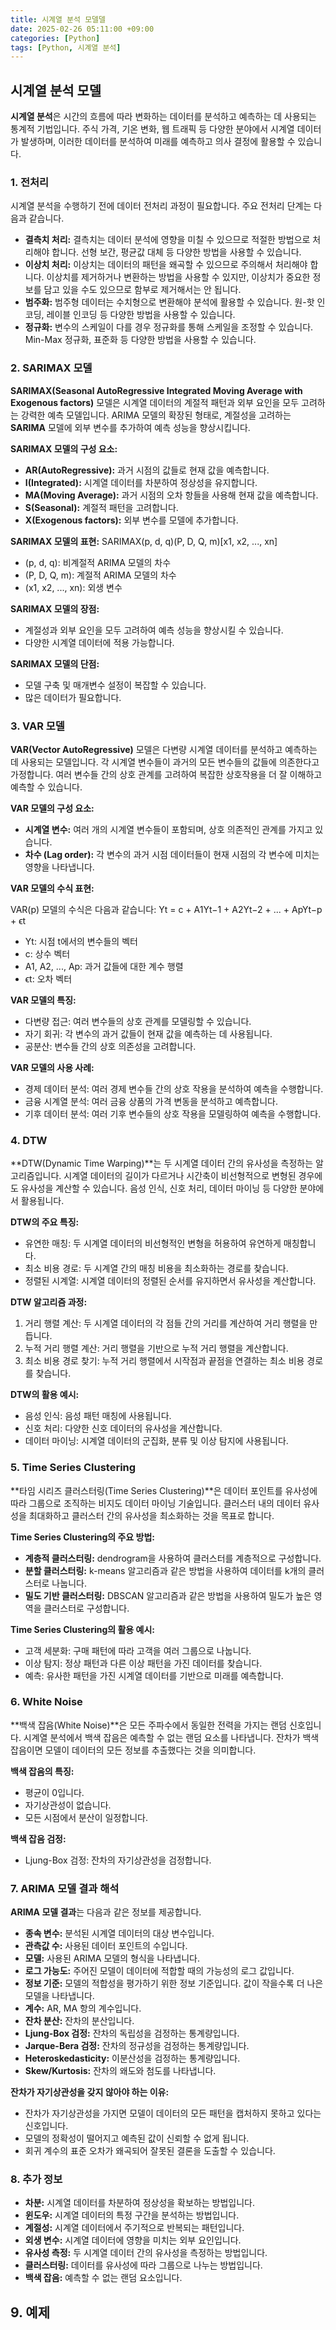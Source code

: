 ```yaml
---
title: 시계열 분석 모델델
date: 2025-02-26 05:11:00 +09:00
categories: [Python]
tags: [Python, 시계열 분석]
---
```



## 시계열 분석 모델

**시계열 분석**은 시간의 흐름에 따라 변화하는 데이터를 분석하고 예측하는 데 사용되는 통계적 기법입니다. 주식 가격, 기온 변화, 웹 트래픽 등 다양한 분야에서 시계열 데이터가 발생하며, 이러한 데이터를 분석하여 미래를 예측하고 의사 결정에 활용할 수 있습니다.

### 1. 전처리

시계열 분석을 수행하기 전에 데이터 전처리 과정이 필요합니다. 주요 전처리 단계는 다음과 같습니다.

* **결측치 처리:** 결측치는 데이터 분석에 영향을 미칠 수 있으므로 적절한 방법으로 처리해야 합니다. 선형 보간, 평균값 대체 등 다양한 방법을 사용할 수 있습니다.
* **이상치 처리:** 이상치는 데이터의 패턴을 왜곡할 수 있으므로 주의해서 처리해야 합니다. 이상치를 제거하거나 변환하는 방법을 사용할 수 있지만, 이상치가 중요한 정보를 담고 있을 수도 있으므로 함부로 제거해서는 안 됩니다.
* **범주화:** 범주형 데이터는 수치형으로 변환해야 분석에 활용할 수 있습니다. 원-핫 인코딩, 레이블 인코딩 등 다양한 방법을 사용할 수 있습니다.
* **정규화:** 변수의 스케일이 다를 경우 정규화를 통해 스케일을 조정할 수 있습니다. Min-Max 정규화, 표준화 등 다양한 방법을 사용할 수 있습니다.

### 2. SARIMAX 모델

**SARIMAX(Seasonal AutoRegressive Integrated Moving Average with Exogenous factors)** 모델은 시계열 데이터의 계절적 패턴과 외부 요인을 모두 고려하는 강력한 예측 모델입니다. ARIMA 모델의 확장된 형태로, 계절성을 고려하는 **SARIMA** 모델에 외부 변수를 추가하여 예측 성능을 향상시킵니다.

**SARIMAX 모델의 구성 요소:**

* **AR(AutoRegressive):** 과거 시점의 값들로 현재 값을 예측합니다.
* **I(Integrated):** 시계열 데이터를 차분하여 정상성을 유지합니다.
* **MA(Moving Average):** 과거 시점의 오차 항들을 사용해 현재 값을 예측합니다.
* **S(Seasonal):** 계절적 패턴을 고려합니다.
* **X(Exogenous factors):** 외부 변수를 모델에 추가합니다.

**SARIMAX 모델의 표현:** SARIMAX(p, d, q)(P, D, Q, m)[x1, x2, ..., xn]

* (p, d, q): 비계절적 ARIMA 모델의 차수
* (P, D, Q, m): 계절적 ARIMA 모델의 차수
* (x1, x2, ..., xn): 외생 변수

**SARIMAX 모델의 장점:**

* 계절성과 외부 요인을 모두 고려하여 예측 성능을 향상시킬 수 있습니다.
* 다양한 시계열 데이터에 적용 가능합니다.

**SARIMAX 모델의 단점:**

* 모델 구축 및 매개변수 설정이 복잡할 수 있습니다.
* 많은 데이터가 필요합니다.

### 3. VAR 모델

**VAR(Vector AutoRegressive)** 모델은 다변량 시계열 데이터를 분석하고 예측하는 데 사용되는 모델입니다. 각 시계열 변수들이 과거의 모든 변수들의 값들에 의존한다고 가정합니다. 여러 변수들 간의 상호 관계를 고려하여 복잡한 상호작용을 더 잘 이해하고 예측할 수 있습니다.

**VAR 모델의 구성 요소:**

* **시계열 변수:** 여러 개의 시계열 변수들이 포함되며, 상호 의존적인 관계를 가지고 있습니다.
* **차수 (Lag order):** 각 변수의 과거 시점 데이터들이 현재 시점의 각 변수에 미치는 영향을 나타냅니다.

**VAR 모델의 수식 표현:**

VAR(p) 모델의 수식은 다음과 같습니다:
Yt = c + A1Yt−1 + A2Yt−2 + ... + ApYt−p + ϵt

* Yt: 시점 t에서의 변수들의 벡터
* c: 상수 벡터
* A1, A2, ..., Ap: 과거 값들에 대한 계수 행렬
* ϵt: 오차 벡터

**VAR 모델의 특징:**

* 다변량 접근: 여러 변수들의 상호 관계를 모델링할 수 있습니다.
* 자기 회귀: 각 변수의 과거 값들이 현재 값을 예측하는 데 사용됩니다.
* 공분산: 변수들 간의 상호 의존성을 고려합니다.

**VAR 모델의 사용 사례:**

* 경제 데이터 분석: 여러 경제 변수들 간의 상호 작용을 분석하여 예측을 수행합니다.
* 금융 시계열 분석: 여러 금융 상품의 가격 변동을 분석하고 예측합니다.
* 기후 데이터 분석: 여러 기후 변수들의 상호 작용을 모델링하여 예측을 수행합니다.

### 4. DTW

**DTW(Dynamic Time Warping)**는 두 시계열 데이터 간의 유사성을 측정하는 알고리즘입니다. 시계열 데이터의 길이가 다르거나 시간축이 비선형적으로 변형된 경우에도 유사성을 계산할 수 있습니다. 음성 인식, 신호 처리, 데이터 마이닝 등 다양한 분야에서 활용됩니다.

**DTW의 주요 특징:**

* 유연한 매칭: 두 시계열 데이터의 비선형적인 변형을 허용하여 유연하게 매칭합니다.
* 최소 비용 경로: 두 시계열 간의 매칭 비용을 최소화하는 경로를 찾습니다.
* 정렬된 시계열: 시계열 데이터의 정렬된 순서를 유지하면서 유사성을 계산합니다.

**DTW 알고리즘 과정:**

1. 거리 행렬 계산: 두 시계열 데이터의 각 점들 간의 거리를 계산하여 거리 행렬을 만듭니다.
2. 누적 거리 행렬 계산: 거리 행렬을 기반으로 누적 거리 행렬을 계산합니다.
3. 최소 비용 경로 찾기: 누적 거리 행렬에서 시작점과 끝점을 연결하는 최소 비용 경로를 찾습니다.

**DTW의 활용 예시:**

* 음성 인식: 음성 패턴 매칭에 사용됩니다.
* 신호 처리: 다양한 신호 데이터의 유사성을 계산합니다.
* 데이터 마이닝: 시계열 데이터의 군집화, 분류 및 이상 탐지에 사용됩니다.

### 5. Time Series Clustering

**타임 시리즈 클러스터링(Time Series Clustering)**은 데이터 포인트를 유사성에 따라 그룹으로 조직하는 비지도 데이터 마이닝 기술입니다. 클러스터 내의 데이터 유사성을 최대화하고 클러스터 간의 유사성을 최소화하는 것을 목표로 합니다.

**Time Series Clustering의 주요 방법:**

* **계층적 클러스터링:** dendrogram을 사용하여 클러스터를 계층적으로 구성합니다.
* **분할 클러스터링:** k-means 알고리즘과 같은 방법을 사용하여 데이터를 k개의 클러스터로 나눕니다.
* **밀도 기반 클러스터링:** DBSCAN 알고리즘과 같은 방법을 사용하여 밀도가 높은 영역을 클러스터로 구성합니다.

**Time Series Clustering의 활용 예시:**

* 고객 세분화: 구매 패턴에 따라 고객을 여러 그룹으로 나눕니다.
* 이상 탐지: 정상 패턴과 다른 이상 패턴을 가진 데이터를 찾습니다.
* 예측: 유사한 패턴을 가진 시계열 데이터를 기반으로 미래를 예측합니다.

### 6. White Noise

**백색 잡음(White Noise)**은 모든 주파수에서 동일한 전력을 가지는 랜덤 신호입니다. 시계열 분석에서 백색 잡음은 예측할 수 없는 랜덤 요소를 나타냅니다. 잔차가 백색 잡음이면 모델이 데이터의 모든 정보를 추출했다는 것을 의미합니다.

**백색 잡음의 특징:**

* 평균이 0입니다.
* 자기상관성이 없습니다.
* 모든 시점에서 분산이 일정합니다.

**백색 잡음 검정:**

* Ljung-Box 검정: 잔차의 자기상관성을 검정합니다.

### 7. ARIMA 모델 결과 해석

**ARIMA 모델 결과**는 다음과 같은 정보를 제공합니다.

* **종속 변수:** 분석된 시계열 데이터의 대상 변수입니다.
* **관측값 수:** 사용된 데이터 포인트의 수입니다.
* **모델:** 사용된 ARIMA 모델의 형식을 나타냅니다.
* **로그 가능도:** 주어진 모델이 데이터에 적합할 때의 가능성의 로그 값입니다.
* **정보 기준:** 모델의 적합성을 평가하기 위한 정보 기준입니다. 값이 작을수록 더 나은 모델을 나타냅니다.
* **계수:** AR, MA 항의 계수입니다.
* **잔차 분산:** 잔차의 분산입니다.
* **Ljung-Box 검정:** 잔차의 독립성을 검정하는 통계량입니다.
* **Jarque-Bera 검정:** 잔차의 정규성을 검정하는 통계량입니다.
* **Heteroskedasticity:** 이분산성을 검정하는 통계량입니다.
* **Skew/Kurtosis:** 잔차의 왜도와 첨도를 나타냅니다.

**잔차가 자기상관성을 갖지 않아야 하는 이유:**

* 잔차가 자기상관성을 가지면 모델이 데이터의 모든 패턴을 캡처하지 못하고 있다는 신호입니다.
* 모델의 정확성이 떨어지고 예측된 값이 신뢰할 수 없게 됩니다.
* 회귀 계수의 표준 오차가 왜곡되어 잘못된 결론을 도출할 수 있습니다.

### 8. 추가 정보

* **차분:** 시계열 데이터를 차분하여 정상성을 확보하는 방법입니다.
* **윈도우:** 시계열 데이터의 특정 구간을 분석하는 방법입니다.
* **계절성:** 시계열 데이터에서 주기적으로 반복되는 패턴입니다.
* **외생 변수:** 시계열 데이터에 영향을 미치는 외부 요인입니다.
* **유사성 측정:** 두 시계열 데이터 간의 유사성을 측정하는 방법입니다.
* **클러스터링:** 데이터를 유사성에 따라 그룹으로 나누는 방법입니다.
* **백색 잡음:** 예측할 수 없는 랜덤 요소입니다.

## 9. 예제
